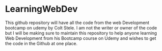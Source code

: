 # LearningWebDev
This github repository will have all the code from the web Development bootcamp on udemy by Colt Stele. I am not the writer or owner of the code but I will be making sure to maintain this repository to help anyone learning Web Development from his Bootcamp course on Udemy and wishes to get the code in the Github at one place.
